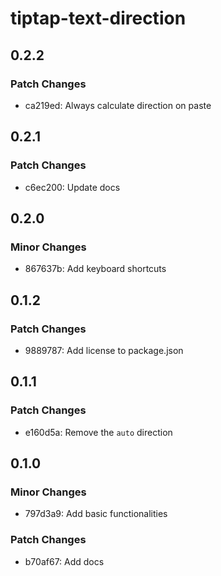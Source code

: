 # tiptap-text-direction

## 0.2.2

### Patch Changes

- ca219ed: Always calculate direction on paste

## 0.2.1

### Patch Changes

- c6ec200: Update docs

## 0.2.0

### Minor Changes

- 867637b: Add keyboard shortcuts

## 0.1.2

### Patch Changes

- 9889787: Add license to package.json

## 0.1.1

### Patch Changes

- e160d5a: Remove the `auto` direction

## 0.1.0

### Minor Changes

- 797d3a9: Add basic functionalities

### Patch Changes

- b70af67: Add docs
